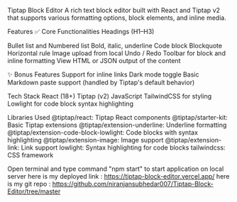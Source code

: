 Tiptap Block Editor
A rich text block editor built with React and Tiptap v2 that supports various formatting options, block elements, and inline media.

Features
✅ Core Functionalities
Headings (H1–H3)

Bullet list and Numbered list
Bold, italic, underline
Code block
Blockquote
Horizontal rule
Image upload from local
Undo / Redo
Toolbar for block and inline formatting
View HTML or JSON output of the content

✨ Bonus Features
Support for inline links
Dark mode toggle
Basic Markdown paste support (handled by Tiptap's default behavior)

Tech Stack
React (18+)
Tiptap (v2)
JavaScript
TailwindCSS for styling
Lowlight for code block syntax highlighting

Libraries Used
@tiptap/react: Tiptap React components
@tiptap/starter-kit: Basic Tiptap extensions
@tiptap/extension-underline: Underline formatting
@tiptap/extension-code-block-lowlight: Code blocks with syntax highlighting
@tiptap/extension-image: Image support
@tiptap/extension-link: Link support
lowlight: Syntax highlighting for code blocks
tailwindcss: CSS framework



Open terminal and type command "npm start" to start application on local server
here is my deployed link : https://tiptap-block-editor.vercel.app/
here is my git repo      : https://github.com/niranjansubhedar007/Tiptap-Block-Editor/tree/master
